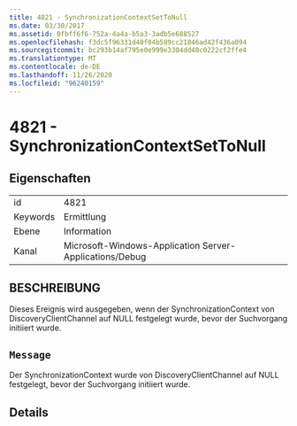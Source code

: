 ```yaml
---
title: 4821 - SynchronizationContextSetToNull
ms.date: 03/30/2017
ms.assetid: 0fbff6f6-752a-4a4a-b5a3-3adb5e688527
ms.openlocfilehash: f3dc5f96331d40f04b589cc21846ad42f436a094
ms.sourcegitcommit: bc293b14af795e0e999e3304dd40c0222cf2ffe4
ms.translationtype: MT
ms.contentlocale: de-DE
ms.lasthandoff: 11/26/2020
ms.locfileid: "96240159"
---
```

# <a name="4821---synchronizationcontextsettonull"></a>4821 - SynchronizationContextSetToNull

## <a name="properties"></a>Eigenschaften  
  
|||  
|-|-|  
|id|4821|  
|Keywords|Ermittlung|  
|Ebene|Information|  
|Kanal|Microsoft-Windows-Application Server-Applications/Debug|  
  
## <a name="description"></a>BESCHREIBUNG  

 Dieses Ereignis wird ausgegeben, wenn der SynchronizationContext von DiscoveryClientChannel auf NULL festgelegt wurde, bevor der Suchvorgang initiiert wurde.  
  
## <a name="message"></a>`Message`  

 Der SynchronizationContext wurde von DiscoveryClientChannel auf NULL festgelegt, bevor der Suchvorgang initiiert wurde.  
  
## <a name="details"></a>Details
